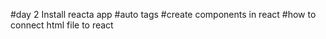 #day 2
Install reacta app
#auto tags
#create components in react
#how to connect html file to react
